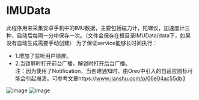 # IMUData
  此程序用来采集安卓手机中的IMU数据，主要包括磁力计，陀螺仪，加速度计三种，启动后每隔一分中保存一次。（文件会保存在根目录IMUData/data下，如果没有自动生成需要手动创建）
  为了保证service能够长时间执行：
  + 1.增加了监听用户锁屏。
  + 2.当锁屏时打开前台广播，解锁时打开后台广播。<br />
  注：因为使用了Notification，当创建通知时，由Oreo中引入的自适应图标可能会引起崩溃。可参考文章https://www.jianshu.com/p/06e04ac55db3
  
![image](https://user-images.githubusercontent.com/34254925/136639361-d4fba75c-ffc3-4ad7-be61-34d46a008b61.png)
![image](https://user-images.githubusercontent.com/34254925/136639385-cb464dad-bd2d-43bd-a34d-82a56e817e20.png)
